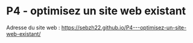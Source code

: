 # P4 - optimisez un site web existant

Adresse du site web : https://sebzh22.github.io/P4---optimisez-un-site-web-existant/
